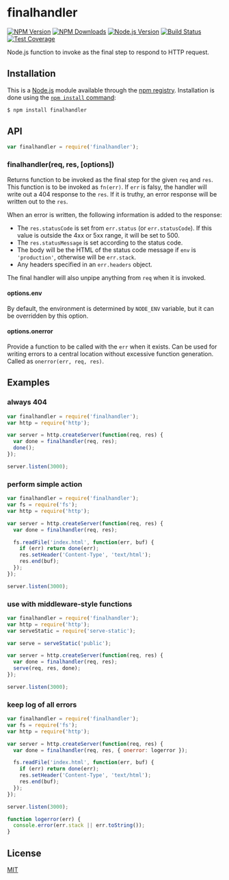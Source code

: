 # finalhandler

[![NPM Version][npm-image]][npm-url] [![NPM Downloads][downloads-image]][downloads-url]
[![Node.js Version][node-image]][node-url] [![Build Status][travis-image]][travis-url]
[![Test Coverage][coveralls-image]][coveralls-url]

Node.js function to invoke as the final step to respond to HTTP request.

## Installation

This is a [Node.js](https://nodejs.org/en/) module available through the [npm registry](https://www.npmjs.com/).
Installation is done using the
[`npm install` command](https://docs.npmjs.com/getting-started/installing-npm-packages-locally):

```sh
$ npm install finalhandler
```

## API

<!-- eslint-disable no-unused-vars -->

```js
var finalhandler = require('finalhandler');
```

### finalhandler(req, res, [options])

Returns function to be invoked as the final step for the given `req` and `res`. This function is to be invoked as
`fn(err)`. If `err` is falsy, the handler will write out a 404 response to the `res`. If it is truthy, an error response
will be written out to the `res`.

When an error is written, the following information is added to the response:

- The `res.statusCode` is set from `err.status` (or `err.statusCode`). If this value is outside the 4xx or 5xx range, it
  will be set to 500.
- The `res.statusMessage` is set according to the status code.
- The body will be the HTML of the status code message if `env` is `'production'`, otherwise will be `err.stack`.
- Any headers specified in an `err.headers` object.

The final handler will also unpipe anything from `req` when it is invoked.

#### options.env

By default, the environment is determined by `NODE_ENV` variable, but it can be overridden by this option.

#### options.onerror

Provide a function to be called with the `err` when it exists. Can be used for writing errors to a central location
without excessive function generation. Called as `onerror(err, req, res)`.

## Examples

### always 404

```js
var finalhandler = require('finalhandler');
var http = require('http');

var server = http.createServer(function(req, res) {
  var done = finalhandler(req, res);
  done();
});

server.listen(3000);
```

### perform simple action

```js
var finalhandler = require('finalhandler');
var fs = require('fs');
var http = require('http');

var server = http.createServer(function(req, res) {
  var done = finalhandler(req, res);

  fs.readFile('index.html', function(err, buf) {
    if (err) return done(err);
    res.setHeader('Content-Type', 'text/html');
    res.end(buf);
  });
});

server.listen(3000);
```

### use with middleware-style functions

```js
var finalhandler = require('finalhandler');
var http = require('http');
var serveStatic = require('serve-static');

var serve = serveStatic('public');

var server = http.createServer(function(req, res) {
  var done = finalhandler(req, res);
  serve(req, res, done);
});

server.listen(3000);
```

### keep log of all errors

```js
var finalhandler = require('finalhandler');
var fs = require('fs');
var http = require('http');

var server = http.createServer(function(req, res) {
  var done = finalhandler(req, res, { onerror: logerror });

  fs.readFile('index.html', function(err, buf) {
    if (err) return done(err);
    res.setHeader('Content-Type', 'text/html');
    res.end(buf);
  });
});

server.listen(3000);

function logerror(err) {
  console.error(err.stack || err.toString());
}
```

## License

[MIT](LICENSE)

[npm-image]: https://img.shields.io/npm/v/finalhandler.svg
[npm-url]: https://npmjs.org/package/finalhandler
[node-image]: https://img.shields.io/node/v/finalhandler.svg
[node-url]: https://nodejs.org/en/download
[travis-image]: https://img.shields.io/travis/pillarjs/finalhandler.svg
[travis-url]: https://travis-ci.org/pillarjs/finalhandler
[coveralls-image]: https://img.shields.io/coveralls/pillarjs/finalhandler.svg
[coveralls-url]: https://coveralls.io/r/pillarjs/finalhandler?branch=master
[downloads-image]: https://img.shields.io/npm/dm/finalhandler.svg
[downloads-url]: https://npmjs.org/package/finalhandler

